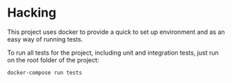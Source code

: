 # Hacking 

This project uses docker to provide a quick to set up environment and as an easy way of running tests. 

To run all tests for the project, including unit and integration tests, just run on the root folder of the project:

```bash
docker-compose run tests
```
 